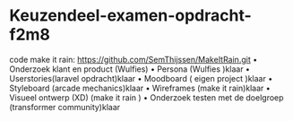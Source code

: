 # Keuzendeel-examen-opdracht-f2m8
code make it rain: https://github.com/SemThijssen/MakeItRain.git
•	Onderzoek klant en product (Wulfies)
•	Persona (Wulfies )klaar 
•	Userstories(laravel opdracht)klaar
•	Moodboard ( eigen project )klaar
•	Styleboard (arcade mechanics)klaar
•	Wireframes (make it rain)klaar 
•	Visueel ontwerp (XD) (make it rain )
•	Onderzoek testen met de doelgroep (transformer community)klaar


